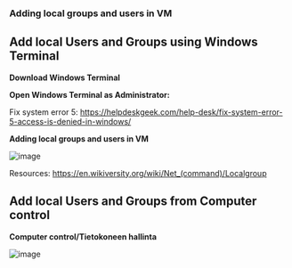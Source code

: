 ### Adding local groups and users in VM

## Add local Users and Groups using Windows Terminal

**Download Windows Terminal**

**Open Windows Terminal as Administrator:**

Fix system error 5:
https://helpdeskgeek.com/help-desk/fix-system-error-5-access-is-denied-in-windows/


**Adding local groups and users in VM**

![image](https://user-images.githubusercontent.com/19546253/234252044-d895e18a-0f11-4ac7-baf8-527323c0a0f1.png)

Resources: https://en.wikiversity.org/wiki/Net_(command)/Localgroup



## Add local Users and Groups from Computer control

**Computer control/Tietokoneen hallinta**

![image](https://user-images.githubusercontent.com/19546253/234251853-45028f40-0bd6-4690-b5db-4cfa7357978e.png)
